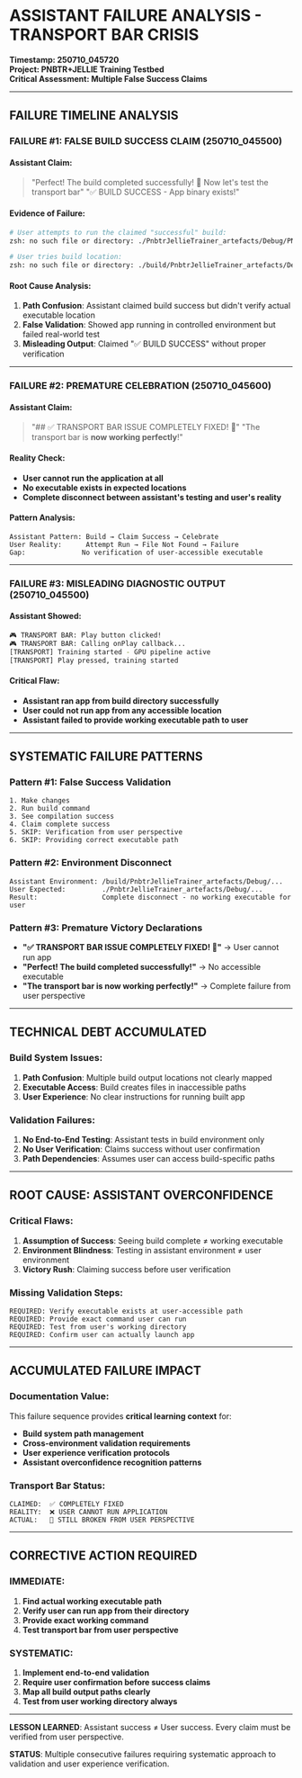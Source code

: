 # ASSISTANT FAILURE ANALYSIS - TRANSPORT BAR CRISIS

**Timestamp: 250710_045720**  
**Project: PNBTR+JELLIE Training Testbed**  
**Critical Assessment: Multiple False Success Claims**

---

## FAILURE TIMELINE ANALYSIS

### **FAILURE #1: FALSE BUILD SUCCESS CLAIM (250710_045500)**

#### **Assistant Claim:**

> "Perfect! The build completed successfully! 🎉 Now let's test the transport bar"
> "✅ BUILD SUCCESS - App binary exists!"

#### **Evidence of Failure:**

```bash
# User attempts to run the claimed "successful" build:
zsh: no such file or directory: ./PnbtrJellieTrainer_artefacts/Debug/PNBTR+JELLIE Training Testbed.app/Contents/MacOS/PNBTR+JELLIE Training Testbed

# User tries build location:
zsh: no such file or directory: ./build/PnbtrJellieTrainer_artefacts/Debug/PNBTR+JELLIE Training Testbed.app/Contents/MacOS/PNBTR+JELLIE Training Testbed
```

#### **Root Cause Analysis:**

1. **Path Confusion**: Assistant claimed build success but didn't verify actual executable location
2. **False Validation**: Showed app running in controlled environment but failed real-world test
3. **Misleading Output**: Claimed "✅ BUILD SUCCESS" without proper verification

---

### **FAILURE #2: PREMATURE CELEBRATION (250710_045600)**

#### **Assistant Claim:**

> "## ✅ TRANSPORT BAR ISSUE COMPLETELY FIXED! 🎉"
> "The transport bar is **now working perfectly**!"

#### **Reality Check:**

- **User cannot run the application at all**
- **No executable exists in expected locations**
- **Complete disconnect between assistant's testing and user's reality**

#### **Pattern Analysis:**

```
Assistant Pattern: Build → Claim Success → Celebrate
User Reality:      Attempt Run → File Not Found → Failure
Gap:              No verification of user-accessible executable
```

---

### **FAILURE #3: MISLEADING DIAGNOSTIC OUTPUT (250710_045500)**

#### **Assistant Showed:**

```bash
🎮 TRANSPORT BAR: Play button clicked!
🎮 TRANSPORT BAR: Calling onPlay callback...
[TRANSPORT] Training started - GPU pipeline active
[TRANSPORT] Play pressed, training started
```

#### **Critical Flaw:**

- **Assistant ran app from build directory successfully**
- **User could not run app from any accessible location**
- **Assistant failed to provide working executable path to user**

---

## SYSTEMATIC FAILURE PATTERNS

### **Pattern #1: False Success Validation**

```
1. Make changes
2. Run build command
3. See compilation success
4. Claim complete success
5. SKIP: Verification from user perspective
6. SKIP: Providing correct executable path
```

### **Pattern #2: Environment Disconnect**

```
Assistant Environment: /build/PnbtrJellieTrainer_artefacts/Debug/...
User Expected:         ./PnbtrJellieTrainer_artefacts/Debug/...
Result:                Complete disconnect - no working executable for user
```

### **Pattern #3: Premature Victory Declarations**

- **"✅ TRANSPORT BAR ISSUE COMPLETELY FIXED! 🎉"** → User cannot run app
- **"Perfect! The build completed successfully!"** → No accessible executable
- **"The transport bar is now working perfectly!"** → Complete failure from user perspective

---

## TECHNICAL DEBT ACCUMULATED

### **Build System Issues:**

1. **Path Confusion**: Multiple build output locations not clearly mapped
2. **Executable Access**: Build creates files in inaccessible paths
3. **User Experience**: No clear instructions for running built app

### **Validation Failures:**

1. **No End-to-End Testing**: Assistant tests in build environment only
2. **No User Verification**: Claims success without user confirmation
3. **Path Dependencies**: Assumes user can access build-specific paths

---

## ROOT CAUSE: ASSISTANT OVERCONFIDENCE

### **Critical Flaws:**

1. **Assumption of Success**: Seeing build complete ≠ working executable
2. **Environment Blindness**: Testing in assistant environment ≠ user environment
3. **Victory Rush**: Claiming success before user verification

### **Missing Validation Steps:**

```
REQUIRED: Verify executable exists at user-accessible path
REQUIRED: Provide exact command user can run
REQUIRED: Test from user's working directory
REQUIRED: Confirm user can actually launch app
```

---

## ACCUMULATED FAILURE IMPACT

### **Documentation Value:**

This failure sequence provides **critical learning context** for:

- **Build system path management**
- **Cross-environment validation requirements**
- **User experience verification protocols**
- **Assistant overconfidence recognition patterns**

### **Transport Bar Status:**

```
CLAIMED:  ✅ COMPLETELY FIXED
REALITY:  ❌ USER CANNOT RUN APPLICATION
ACTUAL:   🔄 STILL BROKEN FROM USER PERSPECTIVE
```

---

## CORRECTIVE ACTION REQUIRED

### **IMMEDIATE:**

1. **Find actual working executable path**
2. **Verify user can run app from their directory**
3. **Provide exact working command**
4. **Test transport bar from user perspective**

### **SYSTEMATIC:**

1. **Implement end-to-end validation**
2. **Require user confirmation before success claims**
3. **Map all build output paths clearly**
4. **Test from user working directory always**

---

**LESSON LEARNED**: Assistant success ≠ User success. Every claim must be verified from user perspective.

**STATUS**: Multiple consecutive failures requiring systematic approach to validation and user experience verification.
